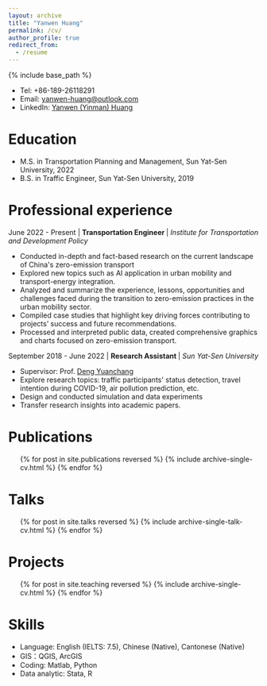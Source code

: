 ```yaml
---
layout: archive
title: "Yanwen Huang"
permalink: /cv/
author_profile: true
redirect_from:
  - /resume
---
```


{% include base_path %}

* Tel: +86-189-26118291
* Email: [yanwen-huang@outlook.com](mailto:yanwen-huang@outlook.com)
* LinkedIn: [Yanwen (Yinman) Huang](https://www.linkedin.com/in/yanwen-huang-yinman816)

Education
======
* M.S. in Transportation Planning and Management, Sun Yat-Sen University, 2022
* B.S. in Traffic Engineer, Sun Yat-Sen University, 2019

Professional experience
======
June 2022 - Present | <b> Transportation Engineer </b> | <i> Institute for Transportation and Development Policy</i>
* Conducted in-depth and fact-based research on the current landscape of China's zero-emission transport
* Explored new topics such as AI application in urban mobility and transport-energy integration.
* Analyzed and summarize the experience, lessons, opportunities and challenges faced during the transition to zero-emission practices in the urban mobility sector.
* Compiled case studies that highlight key driving forces contributing to projects’ success and future recommendations.
* Processed and interpreted public data, created comprehensive graphics and charts focused on zero-emission transport.

September 2018 - June 2022 | <b> Research Assistant </b> | <i> Sun Yat-Sen University</i>
* Supervisor: Prof. [Deng Yuanchang](https://ise.sysu.edu.cn/teacher/DengYuanchang)
* Explore research topics: traffic participants' status detection, travel intention during COVID-19, air pollution prediction, etc.
* Design and conducted simulation and data experiments
* Transfer research insights into academic papers.

Publications
======
  <ul>{% for post in site.publications reversed %}
    {% include archive-single-cv.html %}
  {% endfor %}</ul>
  
Talks
======
  <ul>{% for post in site.talks reversed %}
    {% include archive-single-talk-cv.html  %}
  {% endfor %}</ul>
  
Projects
======
  <ul>{% for post in site.teaching reversed %}
    {% include archive-single-cv.html %}
  {% endfor %}</ul>

Skills
======
* Language: English (IELTS: 7.5), Chinese (Native), Cantonese (Native)
* GIS：QGIS, ArcGIS
* Coding: Matlab, Python
* Data analytic: Stata, R
